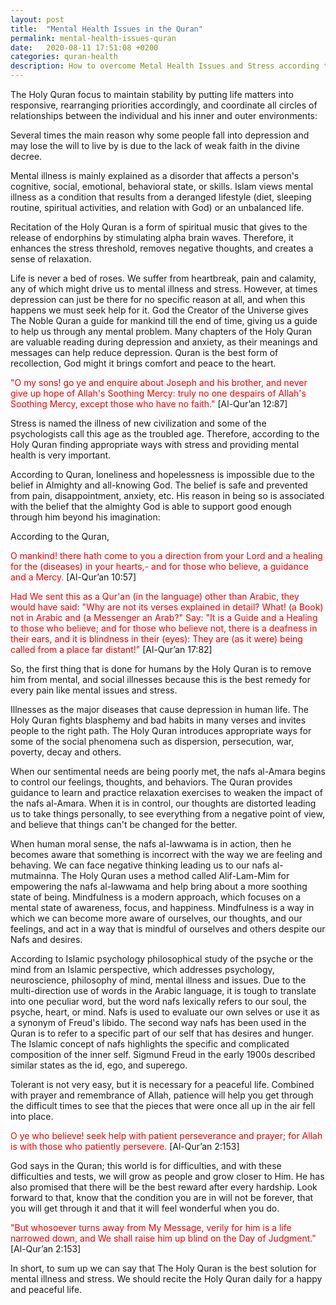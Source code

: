 ```yaml
---
layout: post
title:  "Mental Health Issues in the Quran"
permalink: mental-health-issues-quran
date:   2020-08-11 17:51:08 +0200
categories: quran-health
description: How to overcome Metal Health Issues and Stress according to the Quran.
---
```


The Holy Quran focus to maintain stability by putting life matters into responsive, rearranging priorities accordingly, and coordinate all circles of relationships between the individual and his inner and outer environments:

Several times the main reason why some people fall into depression and may lose the will to live by is due to the lack of weak faith in the divine decree.

Mental illness is mainly explained as a disorder that affects a person's cognitive, social, emotional, behavioral state, or skills. Islam views mental illness as a condition that results from a deranged lifestyle (diet, sleeping routine, spiritual activities, and relation with God) or an unbalanced life.

Recitation of the Holy Quran is a form of spiritual music that gives to the release of endorphins by stimulating alpha brain waves. Therefore, it enhances the stress threshold, removes negative thoughts, and creates a sense of relaxation.

Life is never a bed of roses. We suffer from heartbreak, pain and calamity, any of which might drive us to mental illness and stress. However, at times depression can just be there for no specific reason at all, and when this happens we must seek help for it. God the Creator of the Universe gives The Noble Quran a guide for mankind till the end of time, giving us a guide to help us through any mental problem. Many chapters of the Holy Quran are valuable reading during depression and anxiety, as their meanings and messages can help reduce depression. Quran is the best form of recollection, God might it brings comfort and peace to the heart.

<span style="color:red;">"O my sons! go ye and enquire about Joseph and his brother, and never give up hope of Allah's Soothing Mercy: truly no one despairs of Allah's Soothing Mercy, except those who have no faith."</span> [Al-Qur’an 12:87]

Stress is named the illness of new civilization and some of the psychologists call this age as the troubled age. Therefore, according to the Holy Quran finding appropriate ways with stress and providing mental health is very important.

According to Quran, loneliness and hopelessness is impossible due to the belief in Almighty and all-knowing God. The belief is safe and prevented from pain, disappointment, anxiety, etc. His reason in being so is associated with the belief that the almighty God is able to support good enough through him beyond his imagination:

According to the Quran,

<span style="color:red;">O mankind! there hath come to you a direction from your Lord and a healing for the (diseases) in your hearts,- and for those who believe, a guidance and a Mercy.</span> [Al-Qur’an 10:57]

<span style="color:red;">Had We sent this as a Qur'an (in the language) other than Arabic, they would have said: "Why are not its verses explained in detail? What! (a Book) not in Arabic and (a Messenger an Arab?" Say: "It is a Guide and a Healing to those who believe; and for those who believe not, there is a deafness in their ears, and it is blindness in their (eyes): They are (as it were) being called from a place far distant!"</span> [Al-Qur’an 17:82]

So, the first thing that is done for humans by the Holy Quran is to remove him from mental, and social illnesses because this is the best remedy for every pain like mental issues and stress.

Illnesses as the major diseases that cause depression in human life. The Holy Quran fights blasphemy and bad habits in many verses and invites people to the right path. The Holy Quran introduces appropriate ways for some of the social phenomena such as dispersion, persecution, war, poverty, decay and others.

When our sentimental needs are being poorly met, the nafs al-Amara begins to control our feelings, thoughts, and behaviors. The Quran provides guidance to learn and practice relaxation exercises to weaken the impact of the nafs al-Amara. When it is in control, our thoughts are distorted leading us to take things personally, to see everything from a negative point of view, and believe that things can't be changed for the better.

When human moral sense, the nafs al-lawwama is in action, then he becomes aware that something is incorrect with the way we are feeling and behaving. We can face negative thinking leading us to our nafs al-mutmainna. The Holy Quran uses a method called Alif-Lam-Mim for empowering the nafs al-lawwama and help bring about a more soothing state of being. Mindfulness is a modern approach, which focuses on a mental state of awareness, focus, and happiness. Mindfulness is a way in which we can become more aware of ourselves, our thoughts, and our feelings, and act in a way that is mindful of ourselves and others despite our Nafs and desires.

According to Islamic psychology philosophical study of the psyche or the mind from an Islamic perspective, which addresses psychology, neuroscience, philosophy of mind, mental illness and issues. Due to the multi-direction use of words in the Arabic language, it is tough to translate into one peculiar word, but the word nafs lexically refers to our soul, the psyche, heart, or mind. Nafs is used to evaluate our own selves or use it as a synonym of Freud's libido. The second way nafs has been used in the Quran is to refer to a specific part of our self that has desires and hunger. The Islamic concept of nafs highlights the specific and complicated composition of the inner self. Sigmund Freud in the early 1900s described similar states as the id, ego, and superego.

Tolerant is not very easy, but it is necessary for a peaceful life. Combined with prayer and remembrance of Allah, patience will help you get through the difficult times to see that the pieces that were once all up in the air fell into place.

<span style="color:red;">O ye who believe! seek help with patient perseverance and prayer; for Allah is with those who patiently persevere.</span> [Al-Qur’an 2:153]

God says in the Quran; this world is for difficulties, and with these difficulties and tests, we will grow as people and grow closer to Him. He has also promised that there will be the best reward after every hardship. Look forward to that, know that the condition you are in will not be forever, that you will get through it and that it will feel wonderful when you do.

<span style="color:red;">"But whosoever turns away from My Message, verily for him is a life narrowed down, and We shall raise him up blind on the Day of Judgment."</span> [Al-Qur’an 2:153]

In short, to sum up we can say that The Holy Quran is the best solution for mental illness and stress. We should recite the Holy Quran daily for a happy and peaceful life.
